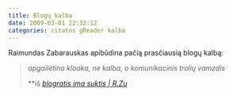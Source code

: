 ```yaml
---
title: Blogų kalba
date: 2009-03-01 22:32:12
categories: citatos gReader kalba
---
```


Raimundas Zabarauskas apibūdina pačią prasčiausią blogų kalbą:

> *apgailėtina kloaka, ne kalba, o komunikacinis trolių vamzdis*
>
> **iš *[blogratis ima suktis | R.Zu](http://www.rzu.lt/index.php?2009-02-22)*
